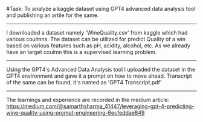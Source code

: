 #Task: To analyze a kaggle dataset using GPT4 advanced data analysis tool and publishing an artile for the same.

_______________________________________________________________________________________________________________________________________________________________________________________________

I downloaded a dataset namely 'WineQuality.csv' from kaggle which had various coulmns. The dataset can be utilized for predict Quality of a win based on various features such as pH, acidity, alcohol, etc. As we already have an target coulmn this is a supervised learning problem. 

----------------------------------------------------------------------------------------------------------------------------------------------------------------------------------------------

Using the GPT4's Advanced Data Analysis tool I uploaded the dataset in the GPT4 environment and gave it a prompt on how to move ahead.
Transcript of the same can be found, it's named as 'GPT4 Transcript.pdf' 

-----------------------------------------------------------------------------------------------------------------------------------------------------------------------------------------------

The learnings and experience are recorded in the medium article: <a href="https://medium.com/@samarthsharma_41447/leveraging-gpt-4-predicting-wine-quality-using-prompt-engineering-6ecfeddae849">https://medium.com/@samarthsharma_41447/leveraging-gpt-4-predicting-wine-quality-using-prompt-engineering-6ecfeddae849</a>

